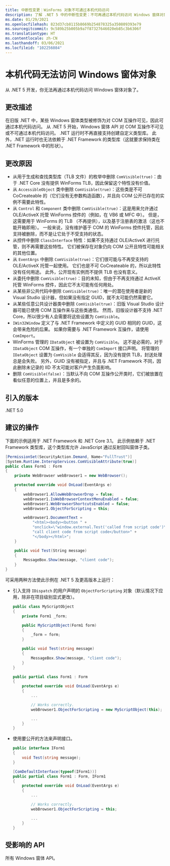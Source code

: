 ```yaml
---
title: 中断性变更：WinForms 对象不可通过本机代码访问
description: 了解 .NET 5 中的中断性变更：不可再通过本机代码访问 Windows 窗体对象。
ms.date: 01/29/2021
ms.openlocfilehash: 823d37cb8115b8669b254878325a350809393e79
ms.sourcegitcommit: 9c589b25b005b9a7f87327646020eb85c3b6306f
ms.translationtype: HT
ms.contentlocale: zh-CN
ms.lasthandoff: 03/06/2021
ms.locfileid: "102256084"
---
```

# <a name="native-code-cant-access-windows-forms-objects"></a>本机代码无法访问 Windows 窗体对象

从 .NET 5 开发，你无法再通过本机代码访问 Windows 窗体对象了。

## <a name="change-description"></a>更改描述

在旧版 .NET 中，某些 Windows 窗体类型被修饰为对 COM 互操作可见，因此可通过本机代码访问。 从 .NET 5 开始，Windows 窗体 API 对 COM 互操作不可见或不可通过本机代码访问。 .NET 运行时不再直接支持创建自定义类型库。 此外，.NET 运行时也无法依赖于 .NET Framework 的类型库（这就要求保持类在 .NET Framework 中的形状）。

## <a name="reason-for-change"></a>更改原因

- 从用于生成和查找类型库（TLB 文件）的枚举中删除 `ComVisible(true)`：由于 .NET Core 没有提供 WinForms TLB，因此保留这个特性没有价值。
- 从 `AccessibleObject` 类中删除 `ComVisible(true)`：这些类是不可 CoCreateable 的（它们没有无参数构造函数），并且向 COM 公开已存在的实例不需要此特性。
- 从 `Control` 和 `Component` 类中删除 `ComVisible(true)`：这是用来允许通过 OLE/ActiveX 托管 WinForms 控件的（例如，在 VB6 或 MFC 中）。 但是，这需要用于 WinForms 的 TLB （不再提供），以及基于注册表的激活（这也不能开箱即用）。 一般来说，没有维护基于 COM 的 WinForms 控件托管，因此支持被删除，而不是让它处于不受支持的状态。
- 从控件中删除 `ClassInterface` 特性：如果不支持通过 OLE/ActiveX 进行托管，则不再需要这些特性。 它们被保存在对象仍向 COM 公开且特性可能相关的其他位置。
- 从 `EventArgs` 中删除 `ComVisible(true)`：它们很可能与不再受支持的 OLE/ActiveX 托管一起使用。 它们也是不可 CoCreateable 的，所以此特性没有任何用途。 此外，公开现有实例而不提供 TLB 也没有意义。
- 从委托中删除 `ComVisible(true)`：目的未知，但由于不再支持通过 ActiveX 托管 WinForms 控件，因此它不太可能有任何用处。
- 从某些非公共代码中删除 `ComVisible(true)`：唯一的潜在使用者是新的 Visual Studio 设计器，但如果没有指定 GUID，就不太可能仍然需要它。
- 从某些任意公共设计器类中删除 `ComVisible(true)`：旧版 Visual Studio 设计器可能已使用 COM 互操作来与这些类通信。 然而，旧版设计器不支持 .NET Core，所以很少有人会需要将这些设置为 `ComVisible`。
- `IWin32Window` 定义了与 .NET Framework 中定义的 GUID 相同的 GUID，这会带来危险的后果。 如果你需要与 .NET Framework 互操作，请使用 `ComImport`。
- WinForms 管理的 `IDataObject` 被设置为 `ComVisible`。 这不是必需的，对于 `IDataObject` COM 互操作，有一个单独的 `ComImport` 接口声明。 将管理的 `IDataObject` 设置为 `ComVisible` 会适得其反，因为没有提供 TLB，封送处理总是会失败。 另外，GUID 没有被指定，并且与 .NET Framework 不同，因此删除未记录的 IID 不太可能对客户产生负面影响。
- 删除 `ComVisible(false)`：当默认不向 COM 互操作公开类时，它们被放置在看似任意的位置上，并且是多余的。

## <a name="version-introduced"></a>引入的版本

.NET 5.0

## <a name="recommended-action"></a>建议的操作

下面的示例适用于 .NET Framework 和 .NET Core 3.1。 此示例依赖于 .NET Framework 类型库，这个类型库允许 JavaScript 通过反射回叫窗体子类。

```cs
[PermissionSet(SecurityAction.Demand, Name="FullTrust")]
[System.Runtime.InteropServices.ComVisibleAttribute(true)]
public class Form1 : Form
{
    private WebBrowser webBrowser1 = new WebBrowser();

    protected override void OnLoad(EventArgs e)
    {
        webBrowser1.AllowWebBrowserDrop = false;
        webBrowser1.IsWebBrowserContextMenuEnabled = false;
        webBrowser1.WebBrowserShortcutsEnabled = false;
        webBrowser1.ObjectForScripting = this;

        webBrowser1.DocumentText =
            "<html><body><button " +
            "onclick=\"window.external.Test('called from script code')\">" +
            "call client code from script code</button>" +
            "</body></html>";
    }

    public void Test(String message)
    {
        MessageBox.Show(message, "client code");
    }
}
```

可采用两种方法使此示例在 .NET 5 及更高版本上运行：

- 引入支持 `IDispatch` 的用户声明的 `ObjectForScripting` 对象（默认情况下应用，除非在项目级别显式更改）。

  ```cs
  public class MyScriptObject
  {
      private Form1 _form;

      public MyScriptObject(Form1 form)
      {
          _form = form;
      }

      public void Test(string message)
      {
          MessageBox.Show(message, "client code");
      }
  }

  public partial class Form1 : Form
  {
      protected override void OnLoad(EventArgs e)
      {
          ...

          // Works correctly.
          webBrowser1.ObjectForScripting = new MyScriptObject(this);

          ...
      }
  }
  ```

- 使用要公开的方法来声明接口。

  ```cs
  public interface IForm1
  {
      void Test(string message);
  }

  [ComDefaultInterface(typeof(IForm1))]
  public partial class Form1 : Form, IForm1
  {
      protected override void OnLoad(EventArgs e)
      {
          ...

          // Works correctly.
          webBrowser1.ObjectForScripting = this;

          ...
      }
  }
  ```

## <a name="affected-apis"></a>受影响的 API

所有 Windows 窗体 API。

<!--

### Category

- Windows Forms

-->

